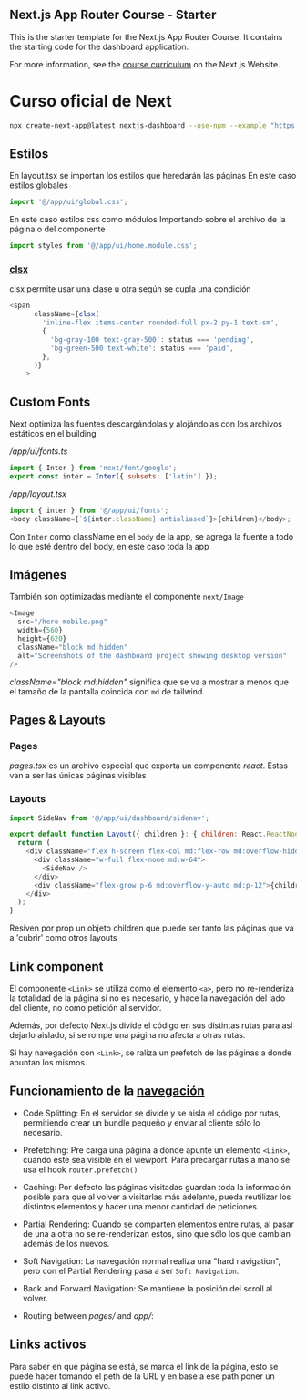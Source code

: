 ## Next.js App Router Course - Starter

This is the starter template for the Next.js App Router Course. It contains the starting code for the dashboard application.

For more information, see the [course curriculum](https://nextjs.org/learn) on the Next.js Website.

# Curso oficial de Next

```sh
npx create-next-app@latest nextjs-dashboard --use-npm --example "https://github.com/vercel/next-learn/tree/main/dashboard/starter-example"
```

## Estilos

En layout.tsx se importan los estilos que heredarán las páginas
En este caso estilos globales

```js
import '@/app/ui/global.css';
```

En este caso estilos css como módulos
Importando sobre el archivo de la página o del componente

```js
import styles from '@/app/ui/home.module.css';
```

### [clsx](https://github.com/lukeed/clsx)

clsx permite usar una clase u otra según se cupla una condición

```js
<span
      className={clsx(
        'inline-flex items-center rounded-full px-2 py-1 text-sm',
        {
          'bg-gray-100 text-gray-500': status === 'pending',
          'bg-green-500 text-white': status === 'paid',
        },
      )}
    >
```

## Custom Fonts

Next optimiza las fuentes descargándolas y alojándolas con los archivos estáticos en el building

_/app/ui/fonts.ts_

```js
import { Inter } from 'next/font/google';
export const inter = Inter({ subsets: ['latin'] });
```

_/app/layout.tsx_

```js
import { inter } from '@/app/ui/fonts';
<body className={`${inter.className} antialiased`}>{children}</body>;
```

Con `Inter` como className en el `body` de la app, se agrega la fuente a todo lo que esté dentro del body, en este caso toda la app

## Imágenes

También son optimizadas mediante el componente `next/Image`

```js
<Image
  src="/hero-mobile.png"
  width={560}
  height={620}
  className="block md:hidden"
  alt="Screenshots of the dashboard project showing desktop version"
/>
```

_className="block md:hidden"_ significa que se va a mostrar a menos que el tamaño de la pantalla coincida con `md` de tailwind.

## Pages & Layouts

### Pages

_pages.tsx_ es un archivo especial que exporta un componente _react_. Éstas van a ser las únicas páginas visibles

### Layouts

```js
import SideNav from '@/app/ui/dashboard/sidenav';

export default function Layout({ children }: { children: React.ReactNode }) {
  return (
    <div className="flex h-screen flex-col md:flex-row md:overflow-hidden">
      <div className="w-full flex-none md:w-64">
        <SideNav />
      </div>
      <div className="flex-grow p-6 md:overflow-y-auto md:p-12">{children}</div>
    </div>
  );
}
```

Resiven por prop un objeto children que puede ser tanto las páginas que va a 'cubrir' como otros layouts

## Link component

El componente `<Link>` se utiliza como el elemento `<a>`, pero no re-renderiza la totalidad de la página si no es necesario, y hace la navegación del lado del cliente, no como petición al servidor.

Además, por defecto Next.js divide el código en sus distintas rutas para así dejarlo aislado, si se rompe una página no afecta a otras rutas.

Si hay navegación con `<Link>`, se raliza un prefetch de las páginas a donde apuntan los mismos.

## Funcionamiento de la [navegación](https://nextjs.org/docs/app/building-your-application/routing/linking-and-navigating#how-routing-and-navigation-works)

- Code Splitting: En el servidor se divide y se aisla el código por rutas, permitiendo crear un bundle pequeño y enviar al cliente sólo lo necesario.

- Prefetching: Pre carga una página a donde apunte un elemento `<Link>`, cuando este sea visible en el viewport. Para precargar rutas a mano se usa el hook `router.prefetch()`

- Caching: Por defecto las páginas visitadas guardan toda la información posible para que al volver a visitarlas más adelante, pueda reutilizar los distintos elementos y hacer una menor cantidad de peticiones.

- Partial Rendering: Cuando se comparten elementos entre rutas, al pasar de una a otra no se re-renderizan estos, sino que sólo los que cambian además de los nuevos.

- Soft Navigation: La navegación normal realiza una "hard navigation", pero con el Partial Rendering pasa a ser `Soft Navigation`.

- Back and Forward Navigation: Se mantiene la posición del scroll al volver.

- Routing between _pages/_ and _app/_:

## Links activos

Para saber en qué página se está, se marca el link de la página, esto se puede hacer tomando el peth de la URL y en base a ese path poner un estilo distinto al link activo.
